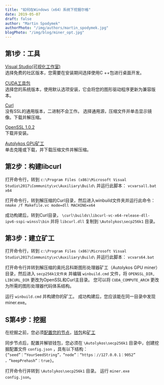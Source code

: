 ```yaml
---
title: "如何在Windows（x64）系统下挖掘尔格"
date: 2019-05-07
draft: false
author: "Martin Spodymek"
authorPhoto: "/img/authors/martin_spodymek.jpg"
blogPhoto: "/img/blog/miner_opt.jpg"
---
```


## 第1步：工具

[Visual Studio(可视化工作室)](https://visualstudio.microsoft.com/downloads/)  
选择免费的社区版本，您需要在安装期间选择使用C ++包进行桌面开发。

[CUDA工具包](https://developer.nvidia.com/cuda-downloads)    
选择您的系统版本，使用默认选项安装，它会将您的图形驱动程序更新为兼容版本。

[Curl](https://curl.haxx.se/latest.cgi?curl=win64-nossl)   
没有SSL的通用版本，二进制不会工作。 选择通用源，压缩文件并单击显示镜像。下载并解压缩。

[OpenSSL 1.0.2](https://slproweb.com/download/Win64OpenSSL-1_0_2r.exe)  
下载并安装。

[Autolykos GPU矿工](https://github.com/ergoplatform/Autolykos-GPU-miner)  
单击克隆或下载，并下载压缩文件并解压缩。

## 第2步：构建libcurl

打开命令行，转到 ``c:\Program Files (x86)\Microsoft Visual Studio\2017\Community\vc\Auxiliary\Build\`` 并运行此脚本： ``vcvarsall.bat x64``

打开命令行，转到解压缩的Curl目录，然后进入winbuild文件夹并运行此命令： ``nmake /f Makefile.vc mode=dll MACHINE=x64``

成功构建后，转到Curl目录，  ``\curl\builds\libcurl-vc-x64-release-dll-ipv6-sspi-winssl\bin`` 并将 ``libcurl.dll`` 复制到 ``\Autolykos\secp256k1`` 目录。 

## 第3步：建立矿工

打开命令行，转到 ``c:\Program Files (x86)\Microsoft Visual Studio\2017\Community\vc\Auxiliary\Build\`` 并运行此脚本： ``vcvars64.bat``

打开命令行并转到解压缩的奥托吕科斯图形处理器矿工（Autolykos GPU miner）目录，然后进入 ``secp256k1文件夹`` 并编辑 ``winbuild.cmd`` 文件，将 ``OPENSSL_DIR, LIBCURL_DIR`` 更改为OpenSSL和Curl主目录。 您可以将 ``CUDA_COMPUTE_ARCH`` 更改为所需的图形处理器代码体系结构。

运行 ``winbuild.cmd`` 并构建你的矿工。 成功构建后，您应该能在同一目录中发现miner.exe。

## S第4步：挖掘

在挖掘之前，您必须[配置您的节点](https://ergoplatform.org/cn/blog/2019_03_17_how_to_set/)，[钱包](https://github.com/ergoplatform/ergo/wiki/Wallet-documentation)和[矿工
](https://ergoplatform.org/cn/blog/2019_04_03_mining/)

同步节点后，配置并解锁钱包，您必须在 ``\Autolykos\secp256k1`` 目录中，创建挖掘配置文件 ``config.json`` ，具有以下结构： ``{“seed”：“YourSeedString”，“node”：“https：//127.0.0.1：9052” ，“keepPrehash”：true}``。

打开命令行并转到 ``\Autolykos\secp256k1`` 目录。 运行 ``miner.exe config.json``。
